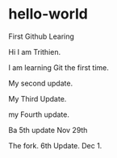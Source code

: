 # hello-world
First Github Learing

Hi I am Trithien.

I am learning Git the first time.

My second update.

My Third Update.

my Fourth update.

Ba 5th update Nov 29th

The fork. 6th Update. Dec 1.

